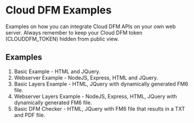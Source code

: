 # Cloud DFM Examples
Examples on how you can integrate Cloud DFM APIs on your own web server.  Always remember to keep your Cloud DFM token (CLOUDDFM_TOKEN) hidden from public view.

## Examples
1. Basic Example - HTML and JQuery.
1. Webserver Example - NodeJS, Express, HTML and JQuery.
1. Basic Layers Example - HTML, JQuery with dynamically generated FM6 file.
1. Webserver Layers Example - NodeJS, Express, HTML, JQuery with dynamically generated FM6 file.
1. Basic DFM Checker - HTML, JQuery with FM6 file that results in a TXT and PDF file.
